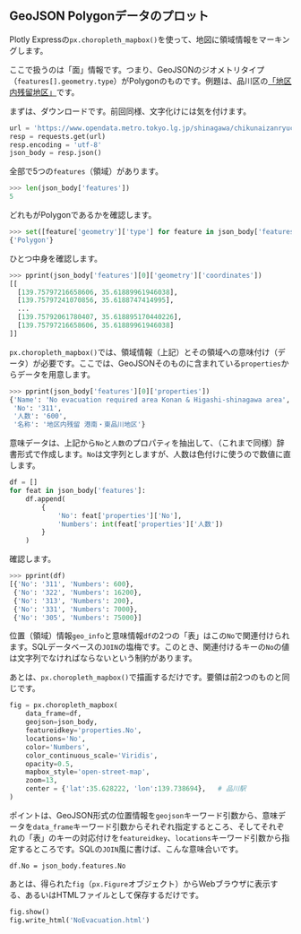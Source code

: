 ## GeoJSON Polygonデータのプロット

Plotly Expressの`px.choropleth_mapbox()`を使って、地図に領域情報をマーキングします。

ここで扱うのは「面」情報です。つまり、GeoJSONのジオメトリタイプ（`features[].geometry.type`）がPolygonのものです。例題は、品川区の[「地区内残留地区」](https://www.opendata.metro.tokyo.lg.jp/shinagawa/chikunaizanryuchiku.geojson)です。

まずは、ダウンロードです。前回同様、文字化けには気を付けます。

```Python
url = 'https://www.opendata.metro.tokyo.lg.jp/shinagawa/chikunaizanryuchiku.geojson'
resp = requests.get(url)
resp.encoding = 'utf-8'
json_body = resp.json()
```

全部で5つの`features`（領域）があります。

```Python
>>> len(json_body['features'])
5
```

どれもがPolygonであるかを確認します。

```Python
>>> set([feature['geometry']['type'] for feature in json_body['features']])
{'Polygon'}
```

ひとつ中身を確認します。

```Python
>>> pprint(json_body['features'][0]['geometry']['coordinates'])
[[
  [139.75797216658606, 35.61889961946038],
  [139.75797241070856, 35.6188747414995],
  ...
  [139.75792061780407, 35.618895170440226],
  [139.75797216658606, 35.61889961946038]
]]  
```

`px.choropleth_mapbox()`では、領域情報（上記）とその領域への意味付け（データ）が必要です。ここでは、GeoJSONそのものに含まれている`properties`からデータを用意します。

```Python
>>> pprint(json_body['features'][0]['properties'])
{'Name': 'No evacuation required area Konan & Higashi-shinagawa area',
 'No': '311',
 '人数': '600',
 '名称': '地区内残留 港南・東品川地区'}
```

意味データは、上記から`No`と`人数`のプロパティを抽出して、（これまで同様）辞書形式で作成します。`No`は文字列としますが、人数は色付けに使うので数値に直します。

```Python
df = []
for feat in json_body['features']:
    df.append(
        {
            'No': feat['properties']['No'],
            'Numbers': int(feat['properties']['人数'])
        }
    )
```

確認します。

```Python
>>> pprint(df)
[{'No': '311', 'Numbers': 600},
 {'No': '322', 'Numbers': 16200},
 {'No': '313', 'Numbers': 200},
 {'No': '331', 'Numbers': 7000},
 {'No': '305', 'Numbers': 75000}]
```

位置（領域）情報`geo_info`と意味情報`df`の2つの「表」はこの`No`で関連付けられます。SQLデータベースの`JOIN`の塩梅です。このとき、関連付けるキーの`No`の値は文字列でなければならないという制約があります。

あとは、`px.choropleth_mapbox()`で描画するだけです。要領は前2つのものと同じです。

```Python
fig = px.choropleth_mapbox(
    data_frame=df,
    geojson=json_body,
    featureidkey='properties.No',
    locations='No',
    color='Numbers',
    color_continuous_scale='Viridis',
    opacity=0.5,
    mapbox_style='open-street-map',
    zoom=13,
    center = {'lat':35.628222, 'lon':139.738694},   # 品川駅
)
```

ポイントは、GeoJSON形式の位置情報を`geojson`キーワード引数から、意味データを`data_frame`キーワード引数からそれぞれ指定するところ、そしてそれぞれの「表」のキーの対応付けを`featureidkey`、`locations`キーワード引数から指定するところです。SQLの`JOIN`風に書けば、こんな意味合いです。

```
df.No = json_body.features.No
```

あとは、得られた`fig`（`px.Figure`オブジェクト）からWebブラウザに表示する、あるいはHTMLファイルとして保存するだけです。

```Python
fig.show()
fig.write_html('NoEvacuation.html')
```
